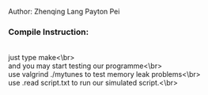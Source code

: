 Author: Zhenqing Lang
        Payton Pei

### Compile Instruction:
  <br>just type make<\br>
  <br>and you may start testing our programme<\br>
  <br>use valgrind ./mytunes to test memory leak problems<\br>
  <br>use .read script.txt to run our simulated script.<\br>
